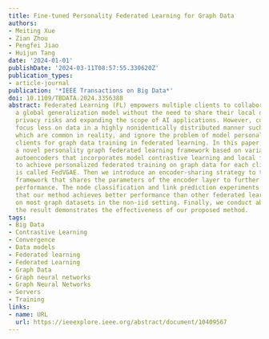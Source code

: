 ```yaml
---
title: Fine-tuned Personality Federated Learning for Graph Data
authors:
- Meiting Xue
- Zian Zhou
- Pengfei Jiao
- Huijun Tang
date: '2024-01-01'
publishDate: '2024-03-11T08:57:55.330620Z'
publication_types:
- article-journal
publication: '*IEEE Transactions on Big Data*'
doi: 10.1109/TBDATA.2024.3356388
abstract: Federated Learning (FL) empowers multiple clients to collaboratively learn
  a global generalization model without the need to share their local data, thus reducing
  privacy risks and expanding the scope of AI applications. However, current works
  focus less on data in a highly nonidentically distributed manner such as graph data
  which are common in reality, and ignore the problem of model personalization between
  clients for graph data training in federated learning. In this paper, we propose
  a novel personality graph federated learning framework based on variational graph
  autoencoders that incorporates model contrastive learning and local fine-tuning
  to achieve personalized federated training on graph data for each client, which
  is called FedVGAE. Then we introduce an encoder-sharing strategy to the proposed
  framework that shares the parameters of the encoder layer to further improve personality
  performance. The node classification and link prediction experiments demonstrate
  that our method achieves better performance than other federated learning methods
  on most graph datasets in the non-iid setting. Finally, we conduct ablation experiments,
  the result demonstrates the effectiveness of our proposed method.
tags:
- Big Data
- Contrastive Learning
- Convergence
- Data models
- Federated learning
- Federated Learning
- Graph Data
- Graph neural networks
- Graph Neural Networks
- Servers
- Training
links:
- name: URL
  url: https://ieeexplore.ieee.org/abstract/document/10409567
---
```

